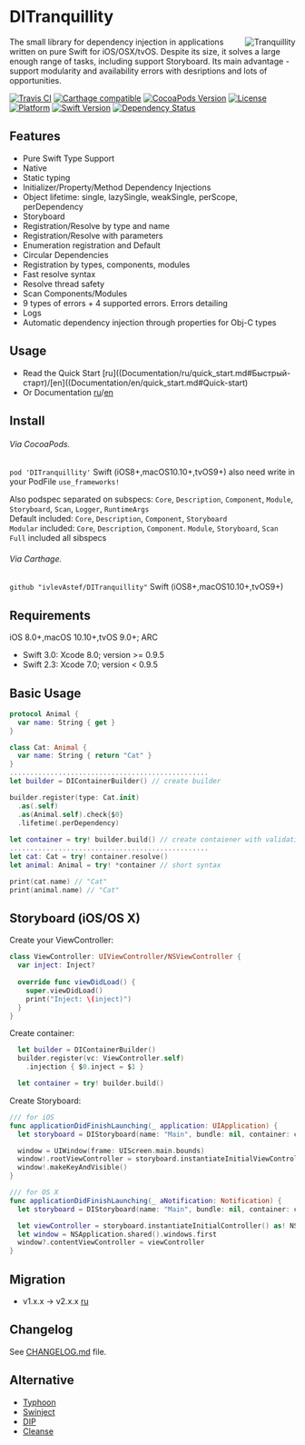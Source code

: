# DITranquillity
<img align="right" src="https://habrastorage.org/files/c6d/c89/5d0/c6dc895d02324b96bc679f41228ab6bf.png" alt="Tranquillity">
The small library for dependency injection in applications written on pure Swift for iOS/OSX/tvOS. Despite its size, it solves a large enough range of tasks, including support Storyboard. Its main advantage - support modularity and availability errors with desriptions and lots of opportunities.

[![Travis CI](https://travis-ci.org/ivlevAstef/DITranquillity.svg?branch=master)](https://travis-ci.org/ivlevAstef/DITranquillity)
[![Carthage compatible](https://img.shields.io/badge/Carthage-compatible-4BC51D.svg?style=flat)](https://github.com/Carthage/Carthage)
[![CocoaPods Version](https://img.shields.io/cocoapods/v/DITranquillity.svg?style=flat)](http://cocoapods.org/pods/DITranquillity)
[![License](https://img.shields.io/github/license/ivlevAstef/DITranquillity.svg?maxAge=2592000)](http://cocoapods.org/pods/DITranquillity)
[![Platform](https://img.shields.io/cocoapods/p/DITranquillity.svg?style=flat)](http://cocoapods.org/pods/DITranquillity)
[![Swift Version](https://img.shields.io/badge/Swift-3.0-F16D39.svg?style=flat)](https://developer.apple.com/swift)
[![Dependency Status](https://www.versioneye.com/objective-c/DITranquillity/0.9.8/badge.svg?style=flat)](https://www.versioneye.com/objective-c/DITranquillity/0.9.8)

## Features
* Pure Swift Type Support
* Native
* Static typing
* Initializer/Property/Method Dependency Injections
* Object lifetime: single, lazySingle, weakSingle, perScope, perDependency
* Storyboard
* Registration/Resolve by type and name
* Registration/Resolve with parameters
* Enumeration registration and Default
* Circular Dependencies
* Registration by types, components, modules
* Fast resolve syntax
* Resolve thread safety
* Scan Components/Modules
* 9 types of errors + 4 supported errors. Errors detailing
* Logs
* Automatic dependency injection through properties for Obj-C types

## Usage
* Read the Quick Start [ru]((Documentation/ru/quick_start.md#Быстрый-старт)/[en]((Documentation/en/quick_start.md#Quick-start)
* Or Documentation [ru](Documentation/ru/main.md)/[en](Documentation/en/main.md)

## Install
###### Via CocoaPods.

`pod 'DITranquillity'` Swift (iOS8+,macOS10.10+,tvOS9+) also need write in your PodFile `use_frameworks!`  
  
Also podspec separated on subspecs: `Core`, `Description`, `Component`, `Module`, `Storyboard`, `Scan`, `Logger`, `RuntimeArgs`  
Default included: `Core`, `Description`, `Component`, `Storyboard`  
`Modular` included: `Core`, `Description`, `Component`. `Module`, `Storyboard`, `Scan`  
`Full` included all sibspecs

###### Via Carthage.

`github "ivlevAstef/DITranquillity"` Swift (iOS8+,macOS10.10+,tvOS9+)

## Requirements
iOS 8.0+,macOS 10.10+,tvOS 9.0+; ARC

* Swift 3.0: Xcode 8.0; version >= 0.9.5
* Swift 2.3: Xcode 7.0; version <  0.9.5

## Basic Usage
```Swift
protocol Animal {
  var name: String { get }
}

class Cat: Animal {
  var name: String { return "Cat" }
}
.................................................
let builder = DIContainerBuilder() // create builder

builder.register(type: Cat.init)
  .as(.self)
  .as(Animal.self).check{$0}
  .lifetime(.perDependency)
  
let container = try! builder.build() // create contaiener with validation
.................................................
let cat: Cat = try! container.resolve()
let animal: Animal = try! *container // short syntax

print(cat.name) // "Cat"
print(animal.name) // "Cat"
```

## Storyboard (iOS/OS X)
Create your ViewController:
```Swift
class ViewController: UIViewController/NSViewController {
  var inject: Inject?
  
  override func viewDidLoad() {
    super.viewDidLoad()
    print("Inject: \(inject)")
  }
}
```
Create container:
```Swift
  let builder = DIContainerBuilder()
  builder.register(vc: ViewController.self)
    .injection { $0.inject = $1 }

  let container = try! builder.build()
```
Create Storyboard:
```Swift
/// for iOS
func applicationDidFinishLaunching(_ application: UIApplication) {
  let storyboard = DIStoryboard(name: "Main", bundle: nil, container: container)

  window = UIWindow(frame: UIScreen.main.bounds)
  window!.rootViewController = storyboard.instantiateInitialViewController()
  window!.makeKeyAndVisible()
}
```

```Swift
/// for OS X
func applicationDidFinishLaunching(_ aNotification: Notification) {
  let storyboard = DIStoryboard(name: "Main", bundle: nil, container: container)

  let viewController = storyboard.instantiateInitialController() as! NSViewController
  let window = NSApplication.shared().windows.first
  window?.contentViewController = viewController
}
```

## Migration
* v1.x.x -> v2.x.x [ru](Documentation/ru/migration1to2.md)

## Changelog
See [CHANGELOG.md](CHANGELOG.md) file.

## Alternative
* [Typhoon](https://github.com/appsquickly/Typhoon)
* [Swinject](https://github.com/Swinject/Swinject)
* [DIP](https://github.com/AliSoftware/Dip)
* [Cleanse](https://github.com/square/Cleanse)

